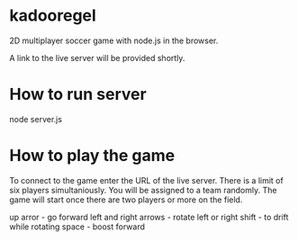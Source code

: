 # kadooregel
2D multiplayer soccer game with node.js in the browser.

A link to the live server will be provided shortly.

# How to run server

node server.js

# How to play the game

To connect to the game enter the URL of the live server.
There is a limit of six players simultaniously. You will be assigned to a team randomly.
The game will start once there are two players or more on the field.

up arror - go forward
left and right arrows - rotate left or right
shift - to drift while rotating
space - boost forward
